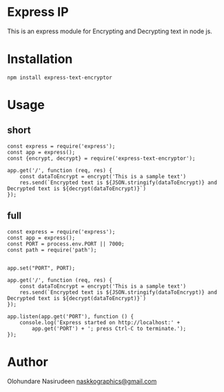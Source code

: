 # Express IP

This is an express module for Encrypting and Decrypting text in node js.

# Installation

```
npm install express-text-encryptor
```

# Usage

## short
```
const express = require('express');
const app = express();
const {encrypt, decrypt} = require('express-text-encryptor');

app.get('/', function (req, res) {
    const dataToEncrypt = encrypt('This is a sample text')
    res.send(`Encrypted text is ${JSON.stringify(dataToEncrypt)} and Decrypted text is ${decrypt(dataToEncrypt)}`)
});

```
## full
```
const express = require('express');
const app = express();
const PORT = process.env.PORT || 7000;
const path = require('path');


app.set("PORT", PORT);

app.get('/', function (req, res) {
    const dataToEncrypt = encrypt('This is a sample text')
    res.send(`Encrypted text is ${JSON.stringify(dataToEncrypt)} and Decrypted text is ${decrypt(dataToEncrypt)}`)
});

app.listen(app.get('PORT'), function () {
    console.log('Express started on http://localhost:' +
        app.get('PORT') + '; press Ctrl-C to terminate.');
});

```

# Author
Olohundare Nasirudeen <naskkographics@gmail.com> 